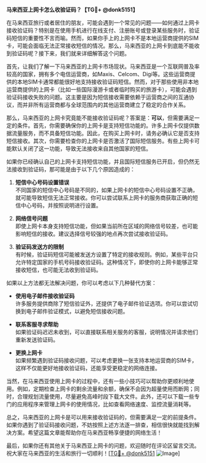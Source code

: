 **马来西亚上网卡怎么收验证码？【TG💪+ @donk5151】**

在马来西亚旅行或者居住的朋友，可能会遇到一个常见的问题——如何通过上网卡接收验证码？特别是在使用手机进行在线支付、注册账号或登录某些服务时，验证码短信的重要性不言而喻。然而，如果你手上的上网卡不是本地运营商提供的SIM卡，可能会面临无法正常接收短信的情况。那么，马来西亚的上网卡到底能不能收到验证码呢？接下来，我们就来详细解答这个问题。

首先，让我们了解一下马来西亚的上网卡市场现状。马来西亚是一个互联网普及率较高的国家，拥有多个电信运营商，如Maxis、Celcom、Digi等。这些运营商提供的本地SIM卡通常都能很好地支持接收验证码短信。然而，对于那些使用非本地运营商提供的上网卡（比如一些国际漫游卡或者临时购买的旅游卡），可能会遇到验证码接收失败的问题。这主要是因为短信接收需要依赖于运营商之间的互通协议，而并非所有运营商都与全球范围内的其他运营商建立了稳定的合作关系。

那么，马来西亚的上网卡究竟能不能接收验证码呢？答案是：**可以**，但需要满足一定的条件。首先，你需要确保你的上网卡是支持短信功能的。许多上网卡仅提供数据流量服务，而不具备短信功能。因此，在购买上网卡时，请务必确认它是否支持短信接收。其次，你需要检查你的上网卡是否激活了国际短信服务。有些上网卡可能默认关闭了这一功能，导致无法接收来自其他国家的短信。

如果你已经确认自己的上网卡支持短信功能，并且国际短信服务已开启，但仍然无法接收到验证码，那可能是由于以下几个原因造成的：

1. **短信中心号码设置错误**  
   不同国家的短信中心号码是不同的，如果上网卡的短信中心号码设置不正确，就可能导致短信无法正常接收。你可以尝试联系上网卡的服务商获取正确的短信中心号码，并按照说明进行设置。

2. **网络信号问题**  
   即使上网卡本身支持短信功能，但如果当前所在区域的网络信号较差，也可能影响短信的接收。建议选择信号较强的地点再次尝试接收验证码。

3. **验证码发送方的限制**  
   有时候，验证码短信可能被发送方设置了特定的接收规则。例如，某些平台只允许特定国家的手机号码接收验证码。这种情况下，即使你的上网卡能够正常接收短信，也可能无法收到验证码。

如果以上方法都无法解决问题，你可以考虑以下几种替代方案：

- **使用电子邮件接收验证码**  
  许多服务提供商除了短信验证外，还提供了电子邮件验证选项。你可以尝试切换到电子邮件验证模式，以避免短信接收问题。

- **联系客服寻求帮助**  
  如果验证码迟迟未收到，可以直接联系相关服务的客服，说明情况并请求他们重新发送验证码。

- **更换上网卡**  
  如果频繁遇到验证码接收问题，可以考虑更换一张支持本地运营商的SIM卡，这样不仅能更好地接收验证码，还能享受更稳定的网络连接。

当然，在马来西亚使用上网卡的过程中，还有一些小技巧可以帮助你更顺利地使用。例如，定期检查上网卡的剩余流量和余额，确保不会因为超量使用而断网；同时，合理规划流量使用，尽量避免高峰时段下载大文件。此外，还可以下载一些专门的应用程序来管理上网卡的使用情况，比如查看网络速度、监控流量消耗等。

总之，马来西亚的上网卡是可以用来接收验证码的，但需要满足一定的前提条件。如果你遇到了验证码接收问题，不妨按照上述方法逐一排查，相信很快就能找到解决方案。希望这篇文章能帮助你在马来西亚畅享便捷的网络生活！

最后，如果你还有其他关于马来西亚上网卡的问题，欢迎随时在评论区留言交流。祝大家在马来西亚的生活和旅行一切顺利！[[TG💪+ @donk5151](https://t.me/s/donk5151) ![Image](https://i.postimg.cc/rwNCRYN7/Snipaste-2025-04-30-17-27-05.png)]
